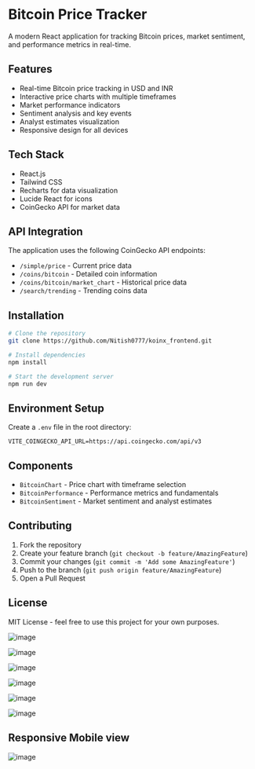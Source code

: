 # Bitcoin Price Tracker

A modern React application for tracking Bitcoin prices, market sentiment, and performance metrics in real-time.

## Features

- Real-time Bitcoin price tracking in USD and INR
- Interactive price charts with multiple timeframes
- Market performance indicators
- Sentiment analysis and key events
- Analyst estimates visualization
- Responsive design for all devices

## Tech Stack

- React.js
- Tailwind CSS
- Recharts for data visualization
- Lucide React for icons
- CoinGecko API for market data

## API Integration

The application uses the following CoinGecko API endpoints:
- `/simple/price` - Current price data
- `/coins/bitcoin` - Detailed coin information
- `/coins/bitcoin/market_chart` - Historical price data
- `/search/trending` - Trending coins data

## Installation

```bash
# Clone the repository
git clone https://github.com/Nitish0777/koinx_frontend.git

# Install dependencies
npm install

# Start the development server
npm run dev
```

## Environment Setup

Create a `.env` file in the root directory:
```env
VITE_COINGECKO_API_URL=https://api.coingecko.com/api/v3
```

## Components

- `BitcoinChart` - Price chart with timeframe selection
- `BitcoinPerformance` - Performance metrics and fundamentals
- `BitcoinSentiment` - Market sentiment and analyst estimates

## Contributing

1. Fork the repository
2. Create your feature branch (`git checkout -b feature/AmazingFeature`)
3. Commit your changes (`git commit -m 'Add some AmazingFeature'`)
4. Push to the branch (`git push origin feature/AmazingFeature`)
5. Open a Pull Request

## License

MIT License - feel free to use this project for your own purposes.

![image](https://github.com/user-attachments/assets/be8dbc76-88e2-4dc8-8f20-88ecab56d961)

![image](https://github.com/user-attachments/assets/a5f35a6a-f3ca-4ac7-bfc9-5ed8a9c444e5)

![image](https://github.com/user-attachments/assets/100909c3-b704-40bc-aad6-cd9bc3d2c582)

![image](https://github.com/user-attachments/assets/99aa273e-9bbd-4fdf-825d-ea0f5e197246)

![image](https://github.com/user-attachments/assets/aca95e76-5809-42a5-8f34-67d07a34f5e7)

![image](https://github.com/user-attachments/assets/97fda788-4254-4789-954c-69fded93199a)

## Responsive Mobile view
![image](https://github.com/user-attachments/assets/639b3212-8068-40a3-9840-1ac2df1d50ef)



